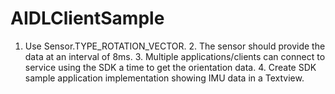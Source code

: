 # AIDLClientSample
 1. Use Sensor.TYPE_ROTATION_VECTOR. 2. The sensor should provide the data at an interval of 8ms. 3. Multiple applications/clients can connect to service using the SDK a time to get the orientation data. 4. Create SDK sample application implementation showing IMU data in a Textview.
